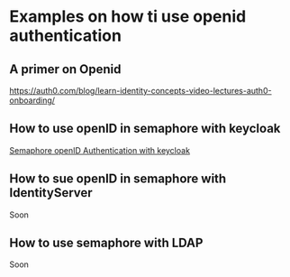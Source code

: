 # Examples on how ti use openid authentication

## A primer on Openid
https://auth0.com/blog/learn-identity-concepts-video-lectures-auth0-onboarding/


## How to use openID in semaphore with keycloak

[Semaphore openID Authentication with keycloak](/examples/openid/keycloak/README.md)

## How to sue openID in semaphore with IdentityServer

Soon

## How to use semaphore with LDAP

Soon
